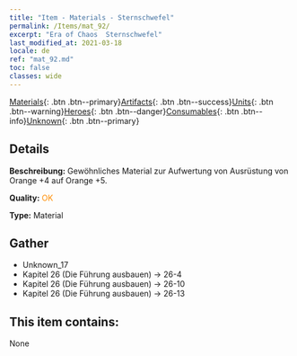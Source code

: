 ```yaml
---
title: "Item - Materials - Sternschwefel"
permalink: /Items/mat_92/
excerpt: "Era of Chaos  Sternschwefel"
last_modified_at: 2021-03-18
locale: de
ref: "mat_92.md"
toc: false
classes: wide
---
```

 [Materials](/de/Items/){: .btn .btn--primary}[Artifacts](/de/Items/Artifacts/){: .btn .btn--success}[Units](/de/Items/Units/){: .btn .btn--warning}[Heroes](/de/Items/Heroes/){: .btn .btn--danger}[Consumables](/de/Items/Consumables/){: .btn .btn--info}[Unknown](/de/Items/Unknown/){: .btn .btn--primary}

## Details
 **Beschreibung:** Gewöhnliches Material zur Aufwertung von Ausrüstung von Orange +4 auf Orange +5.

 **Quality:** <span style="color: #FF8C00">OK</span>

 **Type:** Material

## Gather

*    Unknown_17 
*    Kapitel 26 (Die Führung ausbauen) -> 26-4 
*    Kapitel 26 (Die Führung ausbauen) -> 26-10 
*    Kapitel 26 (Die Führung ausbauen) -> 26-13 

## This item contains:

  None

